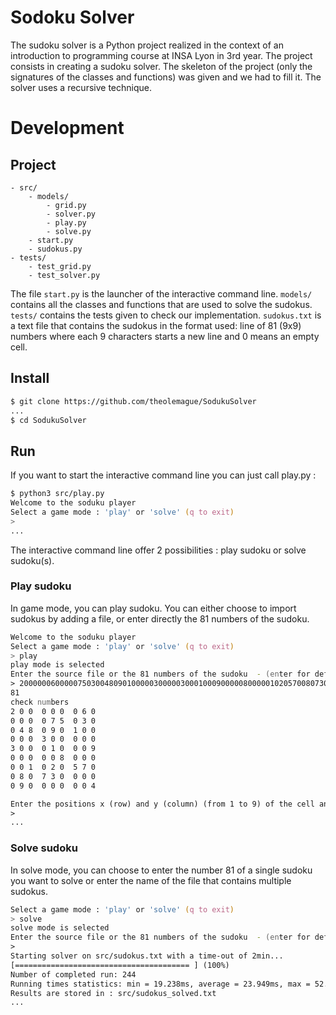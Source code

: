 # Sodoku Solver
The sudoku solver is a Python project realized in the context of an introduction to programming course at INSA Lyon in 3rd year. The project consists in creating a sudoku solver. The skeleton of the project (only the signatures of the classes and functions) was given and we had to fill it. The solver uses a recursive technique.

# Development
## Project
```
- src/
    - models/
        - grid.py
        - solver.py
        - play.py
        - solve.py
    - start.py
    - sudokus.py
- tests/
    - test_grid.py
    - test_solver.py
```
The file `start.py` is the launcher of the interactive command line. `models/` contains all the classes and functions that are used to solve the sudokus. `tests/` contains the tests given to check our implementation. `sudokus.txt` is a text file that contains the sudokus in the format used: line of 81 (9x9) numbers where each 9 characters starts a new line and 0 means an empty cell.
## Install
```zsh
$ git clone https://github.com/theolemague/SodukuSolver
...
$ cd SodukuSolver
```
## Run
If you want to start the interactive command line you can just call play.py :
```zsh
$ python3 src/play.py
Welcome to the soduku player
Select a game mode : 'play' or 'solve' (q to exit)
> 
...
```
The interactive command line offer 2 possibilities : play sudoku or solve sudoku(s).
### Play sudoku
In game mode, you can play sudoku. You can either choose to import sudokus by adding a file, or enter directly the 81 numbers of the sudoku.
```zsh
Welcome to the soduku player
Select a game mode : 'play' or 'solve' (q to exit)
> play
play mode is selected
Enter the source file or the 81 numbers of the sudoku  - (enter for default :sudokus.txt)
> 200000060000075030048090100000300000300010009000008000001020570080730000090000004
81
check numbers
2 0 0  0 0 0  0 6 0 
0 0 0  0 7 5  0 3 0 
0 4 8  0 9 0  1 0 0 
0 0 0  3 0 0  0 0 0 
3 0 0  0 1 0  0 0 9 
0 0 0  0 0 8  0 0 0 
0 0 1  0 2 0  5 7 0 
0 8 0  7 3 0  0 0 0 
0 9 0  0 0 0  0 0 4 

Enter the positions x (row) and y (column) (from 1 to 9) of the cell and the value v (from 1 to 9) following the format: xyv (q to exit)
> 
...
```
### Solve sudoku
In solve mode, you can choose to enter the number 81 of a single sudoku you want to solve or enter the name of the file that contains multiple sudokus.
```zsh
Select a game mode : 'play' or 'solve' (q to exit)
> solve
solve mode is selected
Enter the source file or the 81 numbers of the sudoku  - (enter for default :sudokus.txt)
> 
Starting solver on src/sudokus.txt with a time-out of 2min...
[======================================= ] (100%)
Number of completed run: 244
Running times statistics: min = 19.238ms, average = 23.949ms, max = 52.701ms
Results are stored in : src/sudokus_solved.txt
...
```
